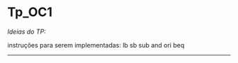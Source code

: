 # Tp_OC1

_Ideias do TP:_


instruções para serem implementadas: lb sb sub and ori beq






--------------------------------------------